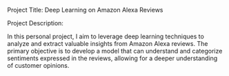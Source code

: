 Project Title: Deep Learning on Amazon Alexa Reviews

Project Description:

In this personal project, I aim to leverage deep learning techniques to analyze and extract valuable insights from Amazon Alexa reviews. The primary objective is to develop a model that can understand and categorize sentiments expressed in the reviews, allowing for a deeper understanding of customer opinions.
